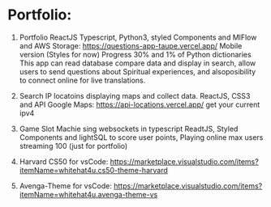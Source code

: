 # Portfolio:

1. Portfolio ReactJS Typescript, Python3, styled Components and MlFlow and AWS Storage: https://questions-app-taupe.vercel.app/
Mobile version (Styles for now) Progress 30% and 1% of Python dictionaries
This app can read database compare data and display in search, allow users to send questions about Spiritual experiences,
and alsoposibility to connect online for live translations.

2. Search IP locatoins displaying maps and collect data. ReactJS, CSS3 and API Google Maps:
https://api-locations.vercel.app/
get your current ipv4

3. Game Slot Machie sing websockets in typescript ReadtJS, Styled Components and lightSQL to score user points,
Playing online max users streaming 100 (just for portfolio)

4. Harvard CS50 for vsCode: https://marketplace.visualstudio.com/items?itemName=whitehat4u.cs50-theme-harvard
5. Avenga-Theme for vsCode: https://marketplace.visualstudio.com/items?itemName=whitehat4u.avenga-theme-vs
